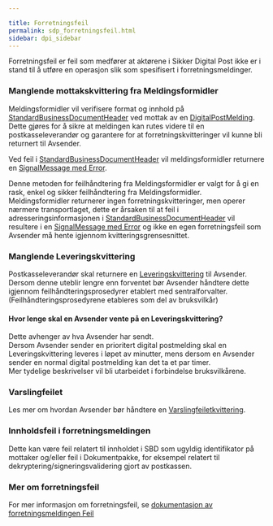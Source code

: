 ```yaml
---

title: Forretningsfeil  
permalink: sdp_forretningsfeil.html
sidebar: dpi_sidebar
---
```



Forretningsfeil er feil som medfører at aktørene i Sikker Digital Post
ikke er i stand til å utføre en operasjon slik som spesifisert i
forretningsmeldinger.

### Manglende mottakskvittering fra Meldingsformidler

Meldingsformidler vil verifisere format og innhold på
[StandardBusinessDocumentHeader](../forretningslag/StandardBusinessDocument/StandardBusinessDocumentHeader.md)
ved mottak av en
[DigitalPostMelding](../meldinger/DigitalPostMelding.md).  
Dette gjøres for å sikre at meldingen kan rutes videre til en
postkasseleverandør og garantere for at forretningskvitteringer vil
kunne bli returnert til Avsender.

Ved feil i
[StandardBusinessDocumentHeader](../forretningslag/StandardBusinessDocument/StandardBusinessDocumentHeader.md)
vil meldingsformidler returnere en [SignalMessage med
Error](sdp_index_signalmessage.html).

Denne metoden for feilhåndtering fra Meldingsformidler er valgt for å gi
en rask, enkel og sikker feilhåndtering fra Meldingsformidler.  
Meldingsformidler returnerer ingen forretningskvitteringer, men operer
nærmere transportlaget, dette er årsaken til at feil i
adresseringsinformasjonen i
[StandardBusinessDocumentHeader](../forretningslag/StandardBusinessDocument/StandardBusinessDocumentHeader.md)
vil resultere i en [SignalMessage med
Error](sdp_index_signalmessage.html) og ikke en egen forretningsfeil
som Avsender må hente igjennom kvitteringsgrensesnittet.

### Manglende Leveringskvittering

Postkasseleverandør skal returnere en
[Leveringskvittering](../meldinger/LeveringsKvittering.md) til Avsender.  
Dersom denne uteblir lengre enn forventet bør Avsender håndtere dette
igjennom feilhåndteringsprosedyrer etablert med sentralforvalter.  
(Feilhåndteringsprosedyrene etableres som del av bruksvilkår)

#### Hvor lenge skal en Avsender vente på en Leveringskvittering?

Dette avhenger av hva Avsender har sendt.  
Dersom Avsender sender en prioritert digital postmelding skal en
Leveringskvittering leveres i løpet av minutter, mens dersom en Avsender
sender en normal digital postmelding kan det ta et par timer.  
Mer tydelige beskrivelser vil bli utarbeidet i forbindelse
bruksvilkårene.

### Varslingfeilet

Les mer om hvordan Avsender bør håndtere en
[Varslingfeiletkvittering](../meldinger/VarslingfeiletKvittering.md).

### Innholdsfeil i forretningsmeldingen

Dette kan være feil relatert til innholdet i SBD som ugyldig
identifikator på mottaker og/eller feil i Dokumentpakke, for eksempel
relatert til dekryptering/signeringsvalidering gjort av postkassen.

### Mer om forretningsfeil

For mer informasjon om forretningsfeil, se [dokumentasjon av
forretningsmeldingen Feil](sdp_feil.html)
